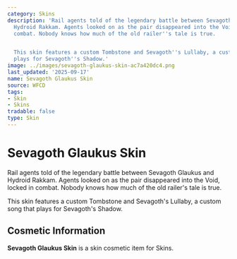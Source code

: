 ```yaml
---
category: Skins
description: 'Rail agents told of the legendary battle between Sevagoth Glaukus and
  Hydroid Rakkam. Agents looked on as the pair disappeared into the Void, locked in
  combat. Nobody knows how much of the old railer''s tale is true.


  This skin features a custom Tombstone and Sevagoth''s Lullaby, a custom song that
  plays for Sevagoth''s Shadow.'
image: ../images/sevagoth-glaukus-skin-ac7a420dc4.png
last_updated: '2025-09-17'
name: Sevagoth Glaukus Skin
source: WFCD
tags:
- Skin
- Skins
tradable: false
type: Skin
---
```


# Sevagoth Glaukus Skin

Rail agents told of the legendary battle between Sevagoth Glaukus and Hydroid Rakkam. Agents looked on as the pair disappeared into the Void, locked in combat. Nobody knows how much of the old railer's tale is true.

This skin features a custom Tombstone and Sevagoth's Lullaby, a custom song that plays for Sevagoth's Shadow.

## Cosmetic Information

**Sevagoth Glaukus Skin** is a skin cosmetic item for Skins.

